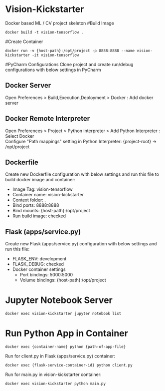 # Vision-Kickstarter
Docker based ML / CV project skeleton
#Build Image
```
docker build -t vision-tensorflow .
```
#Create Container
```
docker run -v {host-path}:/opt/project -p 8888:8888 --name vision-kickstarter -it vision-tensorflow
```
#PyCharm Configurations
Clone project and create run/debug configurations with below settings in PyCharm
## Docker Server
Open Preferences > Build,Execution,Deployment > Docker : Add docker server
## Docker Remote Interpreter
Open Preferences > Project > Python interpreter > Add Python Interpreter : Select Docker  
Configure "Path mappings" setting in Python Interpreter: {project-root} → /opt/project
## Dockerfile
Create new Dockerfile configuration with below settings and run this file to build docker image and container:
- Image Tag: vision-tensorflow
- Container name: vision-kickstarter
- Context folder: .
- Bind ports: 8888:8888
- Bind mounts: {host-path}:/opt/project
- Run build image: checked
## Flask (apps/service.py)
Create new Flask (apps/service.py) configuration with below settings and run this file:
- FLASK_ENV: development
- FLASK_DEBUG: checked
- Docker container settings 
    - Port bindings: 5000:5000
    - Volume bindings: {host-path}:/opt/project
# Jupyter Notebook Server
```
docker exec vision-kickstarter jupyter notebook list
```
# Run Python App in Container
```
docker exec {container-name} python {path-of-app-file}
```
Run for client.py in Flask (apps/service.py) container:
```
docker exec {flask-service-container-id} python client.py
```
Run for main.py in vision-kickstarter container:
```
docker exec vision-kickstarter python main.py
```
